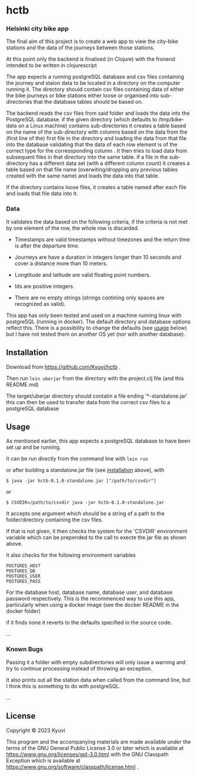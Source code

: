 # hctb

### Helsinki city bike app 

The final aim of this project is to create a web app to view the city-bike stations and the data of the journeys between those stations.

At this point only the backend is finalised (in Clojure) with the fronend intended to be written in clojurescript

The app expects a running postgreSQL database and csv files containing the journey and staion data to be located in a directory on the computer running it. The directory should contain csv files containing data of either the bike journeys or bike stations either loose or organised into sub-directories that the database tables should be based on. 

The backend reads the csv files from said folder and loads the data into the PostgreSQL database. if the given directory (which defaults to /tmp/bike-data on a Linux machine)
contains sub-directories it creates a table based on the name of the sub-directory with columns based on the data from the (first line of the) first file in the directory and loading the data from that file into the database validating that the data of each row element is of the correct type for the corressponding column . It then tries to load data from subsequent files in that directory into the same table. if a file in the sub-directory has a different data set (with a different column count) it creates a table based on that file name (overwiting/dropping any previous tables created with the same name) and loads the data into that table.

If the directory contains loose files, it creates a table named after each file and loads that file data into it.

### Data 
It validates the data based on the following criteria, if the criteria is not met by one element of the row, the whole row is discarded.

- Timestamps are valid timestamps without timezones and the return time is after the departure time.

- Journeys are have a duration in integers longer than 10 seconds and cover a distance more than 10 meters.

- Longtitude and latitude are valid floating point numbers.

- Ids are positive integers.

- There are no empty strings (strings contining only spaces are recognized as valid).

This app has only been tested and used on a machine running linux with postgreSQL (running in docker). The default directory and database options reflect this. There is a possibility to change the defaults (see [usage](#usage) below) but I have not tested them on another OS yet (nor with another database).

## Installation

Download from https://github.com/Kyuvi/hctb .

Then run `lein uberjar` from the directory with the project.clj file (and this README.md)

The target/uberjar directory should contatin a file ending '*-standalone.jar' this can then be used to transfer data from the correct csv files to a postgreSQL database 


## Usage
As mentioned earlier, this app  expects a postgreSQL database to have been set up and be running.

It can be run directly from the command line with `lein run`

or after building a standalone.jar file (see [installation](#installation) above), with 

    $ java -jar hctb-0.1.0-standalone.jar ["/path/to/csvdir"]
or

    $ CSVDIR=/path/to/csvdir java -jar hctb-0.1.0-standalone.jar 
     
    
It accepts one argument which should be a string of a path to the folder/directory  containing the csv files.
    
If that is not given, it then checks the system for the 'CSVDIR' environment variable which can be prepended to the call to execte the jar file as shown above.

It also checks for the following environment variables

    POSTGRES_HOST
    POSTGRES_DB
    POSTGRES_USER
    POSTGRES_PASS
    
For the database host, database name, database user, and database password  respectively. This is the recommenced way to use this app, particularly when using a docker image (see the docker README in the docker folder)

if it finds none it reverts to the defaults specified in the source code.


...

### Known Bugs

Passing it a folder with empty subdirectories will only issue a warning and try to continue processing instead of throwing an exception.

It also prints out all the station data when called from the command line, but I think this is something to do with postgreSQL.

...

## License

Copyright © 2023 Kyuvi

This program and the accompanying materials are made available under the terms of the GNU General Public License 3.0 or later which is available at https://www.gnu.org/licenses/gpl-3.0.html with the GNU Classpath Exception which is available at https://www.gnu.org/software/classpath/license.html .
